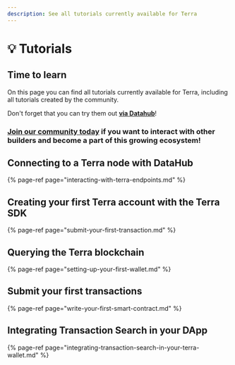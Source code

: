 ```yaml
---
description: See all tutorials currently available for Terra
---
```


# 💡 Tutorials

## Time to learn

On this page you can find all tutorials currently available for Terra, including all tutorials created by the community.

Don't forget that you can try them out [**via Datahub**](https://datahub.figment.io/sign_up?service=terra)!

### [Join our community today](https://discord.gg/fszyM7K) if you want to interact with other builders and become a part of this growing ecosystem!

## Connecting to a Terra node with DataHub

{% page-ref page="interacting-with-terra-endpoints.md" %}

## Creating your first Terra account with the Terra SDK

{% page-ref page="submit-your-first-transaction.md" %}

## Querying the Terra blockchain

{% page-ref page="setting-up-your-first-wallet.md" %}

## Submit your first transactions

{% page-ref page="write-your-first-smart-contract.md" %}

## Integrating Transaction Search in your DApp

{% page-ref page="integrating-transaction-search-in-your-terra-wallet.md" %}

